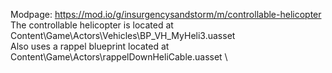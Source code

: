 Modpage: https://mod.io/g/insurgencysandstorm/m/controllable-helicopter \
The controllable helicopter is located at Content\Game\Actors\Vehicles\BP_VH_MyHeli3.uasset \
Also uses a rappel blueprint located at Content\Game\Actors\rappelDownHeliCable.uasset \

